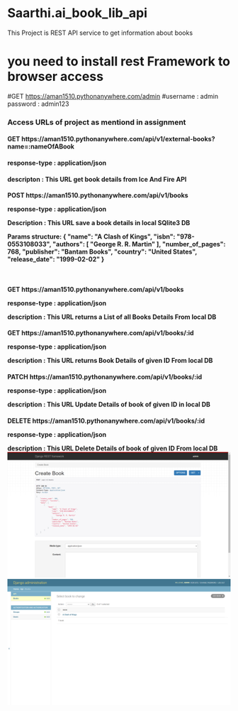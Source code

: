 # Saarthi.ai_book_lib_api

This Project is REST API service to get information about books

# you need to install rest Framework to browser access

#GET https://aman1510.pythonanywhere.com/admin
#username : admin   password : admin123

<h3>Access URLs of project as mentiond in assignment

<h4>GET https://aman1510.pythonanywhere.com/api/v1/external-books?name=:nameOfABook
<h4>response-type : application/json
<h4>descripton : This URL get book details from  Ice And Fire API 

<h4>POST https://aman1510.pythonanywhere.com/api/v1/books
<p>response-type : application/json
<p>Description : This URL save a book details in local SQlite3 DB
<p>Params structure: {
            "name": "A Clash of Kings",
            "isbn": "978-0553108033",
            "authors": [
                "George R. R. Martin"
            ],
            "number_of_pages": 768,
            "publisher": "Bantam Books",
            "country": "United States", 
            "release_date": "1999-02-02"
    }</p>
<br>        
<h4>GET https://aman1510.pythonanywhere.com/api/v1/books 
<p>response-type : application/json
<p>description : This URL returns a List of all Books Details From local DB

<h4>GET https://aman1510.pythonanywhere.com/api/v1/books/:id 
<p>response-type : application/json
<p>description : This URL returns Book Details of given ID From local DB

<h4>PATCH https://aman1510.pythonanywhere.com/api/v1/books/:id
<p>response-type : application/json
<p>description : This URL Update Details of book of given ID in local DB

<h4>DELETE  https://aman1510.pythonanywhere.com/api/v1/books/:id
<p>response-type : application/json
<p>description : This URL Delete Details of book of given ID From local DB
            
 <img src="https://github.com/amangupta1510/Saarthi.ai_book_lib_api/blob/master/screenshot 1.png">
 
 <img src="https://github.com/amangupta1510/Saarthi.ai_book_lib_api/blob/master/screenshot 2.png">
